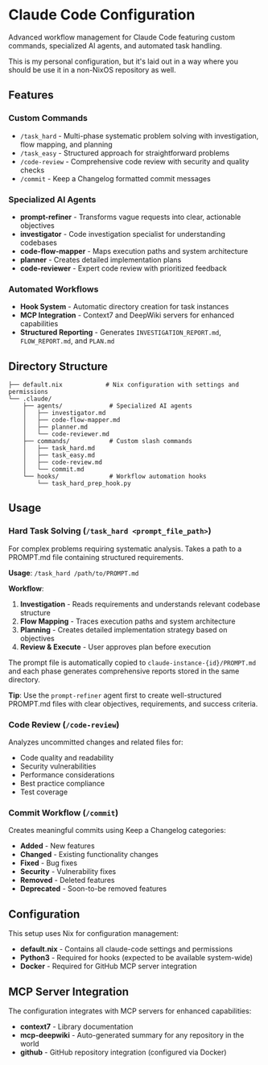 # Claude Code Configuration

Advanced workflow management for Claude Code featuring custom commands, specialized AI agents, 
and automated task handling.

This is my personal configuration, but it's laid out in a way where you should be use it in a non-NixOS
repository as well.

## Features

### Custom Commands

- `/task_hard` - Multi-phase systematic problem solving with investigation, flow mapping, and planning
- `/task_easy` - Structured approach for straightforward problems
- `/code-review` - Comprehensive code review with security and quality checks  
- `/commit` - Keep a Changelog formatted commit messages

### Specialized AI Agents

- **prompt-refiner** - Transforms vague requests into clear, actionable objectives
- **investigator** - Code investigation specialist for understanding codebases
- **code-flow-mapper** - Maps execution paths and system architecture
- **planner** - Creates detailed implementation plans
- **code-reviewer** - Expert code review with prioritized feedback

### Automated Workflows

- **Hook System** - Automatic directory creation for task instances
- **MCP Integration** - Context7 and DeepWiki servers for enhanced capabilities
- **Structured Reporting** - Generates `INVESTIGATION_REPORT.md`, `FLOW_REPORT.md`, and `PLAN.md`

## Directory Structure

```
├── default.nix            # Nix configuration with settings and permissions
└── .claude/
    ├── agents/             # Specialized AI agents
    │   ├── investigator.md
    │   ├── code-flow-mapper.md
    │   ├── planner.md
    │   └── code-reviewer.md
    ├── commands/           # Custom slash commands
    │   ├── task_hard.md
    │   ├── task_easy.md
    │   ├── code-review.md
    │   └── commit.md
    └── hooks/              # Workflow automation hooks
        └── task_hard_prep_hook.py
```

## Usage

### Hard Task Solving (`/task_hard <prompt_file_path>`)
For complex problems requiring systematic analysis. Takes a path to a PROMPT.md file containing structured requirements.

**Usage**: `/task_hard /path/to/PROMPT.md`

**Workflow**:
1. **Investigation** - Reads requirements and understands relevant codebase structure
2. **Flow Mapping** - Traces execution paths and system architecture  
3. **Planning** - Creates detailed implementation strategy based on objectives
4. **Review & Execute** - User approves plan before execution

The prompt file is automatically copied to `claude-instance-{id}/PROMPT.md` and each phase generates comprehensive reports stored in the same directory.

**Tip**: Use the `prompt-refiner` agent first to create well-structured PROMPT.md files with clear objectives, requirements, and success criteria.

### Code Review (`/code-review`)
Analyzes uncommitted changes and related files for:
- Code quality and readability
- Security vulnerabilities
- Performance considerations
- Best practice compliance
- Test coverage

### Commit Workflow (`/commit`)
Creates meaningful commits using Keep a Changelog categories:
- **Added** - New features
- **Changed** - Existing functionality changes
- **Fixed** - Bug fixes  
- **Security** - Vulnerability fixes
- **Removed** - Deleted features
- **Deprecated** - Soon-to-be removed features

## Configuration

This setup uses Nix for configuration management:
- **default.nix** - Contains all claude-code settings and permissions  
- **Python3** - Required for hooks (expected to be available system-wide)
- **Docker** - Required for GitHub MCP server integration

## MCP Server Integration

The configuration integrates with MCP servers for enhanced capabilities:
- **context7** - Library documentation  
- **mcp-deepwiki** - Auto-generated summary for any repository in the world
- **github** - GitHub repository integration (configured via Docker)